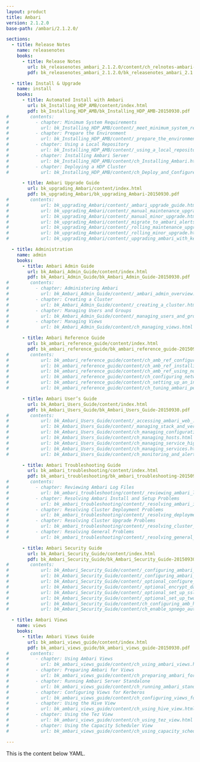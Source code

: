 ```yaml
---
layout: product
title: Ambari
version: 2.1.2.0
base-path: /ambari/2.1.2.0/

sections:
  - title: Release Notes
    name: releasenotes
    books:
      - title: Release Notes
        url: bk_releasenotes_ambari_2.1.2.0/content/ch_relnotes-ambari-2.1.2.0.html
        pdf: bk_releasenotes_ambari_2.1.2.0/bk_releasenotes_ambari_2.1.2.0-20150930.pdf

  - title: Install & Upgrade
    name: install
    books:
      - title: Automated Install with Ambari
        url: bk_Installing_HDP_AMB/content/index.html
        pdf: bk_Installing_HDP_AMB/bk_Installing_HDP_AMB-20150930.pdf
#        contents:
#          - chapter: Minimum System Requirements
#            url: bk_Installing_HDP_AMB/content/_meet_minimum_system_requirements.html
#          - chapter: Prepare the Environment
#            url: bk_Installing_HDP_AMB/content/_prepare_the_environment.html
#          - chapter: Using a Local Repository
#            url: bk_Installing_HDP_AMB/content/_using_a_local_repository.html
#          - chapter: Installing Ambari Server
#            url: bk_Installing_HDP_AMB/content/ch_Installing_Ambari.html
#          - chapter: Deploying a HDP Cluster
#            url: bk_Installing_HDP_AMB/content/ch_Deploy_and_Configure_a_HDP_Cluster.html

      - title: Ambari Upgrade Guide
        url: bk_upgrading_Ambari/content/index.html
        pdf: bk_upgrading_Ambari/bk_upgrading_Ambari-20150930.pdf
#        contents:
#            url: bk_upgrading_Ambari/content/_ambari_upgrade_guide.html
#            url: bk_upgrading_Ambari/content/_manual_maintenance_upgrade.html
#            url: bk_upgrading_Ambari/content/_manual_minor_upgrade.html
#            url: bk_upgrading_Ambari/content/_migrate_to_ambari_alerts_and_metrics.html
#            url: bk_upgrading_Ambari/content/_rolling_maintenance_upgrade.html
#            url: bk_upgrading_Ambari/content/_rolling_minor_upgrade.html
#            url: bk_upgrading_Ambari/content/_upgrading_ambari_with_kerb_cluster.html

  - title: Administration
    name: admin
    books:
      - title: Ambari Admin Guide
        url: bk_Ambari_Admin_Guide/content/index.html
        pdf: bk_Ambari_Admin_Guide/bk_Ambari_Admin_Guide-20150930.pdf
#        contents:
#          - chapter: Administering Ambari
#            url: bk_Ambari_Admin_Guide/content/_ambari_admin_overview.html
#          - chapter: Creating a Cluster
#            url: bk_Ambari_Admin_Guide/content/_creating_a_cluster.html
#          - chapter: Managing Users and Groups
#            url: bk_Ambari_Admin_Guide/content/_managing_users_and_groups.html
#          - chapter: Managing Views
#            url: bk_Ambari_Admin_Guide/content/ch_managing_views.html

      - title: Ambari Reference Guide
        url: bk_ambari_reference_guide/content/index.html
        pdf: bk_ambari_reference_guide/bk_ambari_reference_guide-20150930.pdf
#        contents:
#            url: bk_ambari_reference_guide/content/ch_amb_ref_configuring_ambari_metrics.html
#            url: bk_ambari_reference_guide/content/ch_amb_ref_installing_ambari_agents_manually.html
#            url: bk_ambari_reference_guide/content/ch_amb_ref_using_non_default_databases.html
#            url: bk_ambari_reference_guide/content/ch_configuring_network_port_numbers.html
#            url: bk_ambari_reference_guide/content/ch_setting_up_an_internet_proxy_server_for_ambari.html
#            url: bk_ambari_reference_guide/content/ch_tuning_ambari_performance.html

      - title: Ambari User’s Guide
        url: bk_Ambari_Users_Guide/content/index.html
        pdf: bk_Ambari_Users_Guide/bk_Ambari_Users_Guide-20150930.pdf
#        contents:
#            url: bk_Ambari_Users_Guide/content/_accessing_ambari_web_.html
#            url: bk_Ambari_Users_Guide/content/_managing_stack_and_versions.html
#            url: bk_Ambari_Users_Guide/content/ch_managing_configurations.html
#            url: bk_Ambari_Users_Guide/content/ch_managing_hosts.html
#            url: bk_Ambari_Users_Guide/content/ch_managing_service_high_availability.html
#            url: bk_Ambari_Users_Guide/content/ch_managing_services.html
#            url: bk_Ambari_Users_Guide/content/ch_monitoring_and_alerts.html

      - title: Ambari Troubleshooting Guide
        url: bk_ambari_troubleshooting/content/index.html
        pdf: bk_ambari_troubleshooting/bk_ambari_troubleshooting-20150930.pdf
#        contents:
#          - chapter: Reviewing Ambari Log Files
#            url: bk_ambari_troubleshooting/content/_reviewing_ambari_log_files.html
#          - chapter: Resolving Ambari Install and Setup Problems
#            url: bk_ambari_troubleshooting/content/_resolving_ambari_install_and_setup_problems.html
#          - chapter: Resolving Cluster Deployment Problems
#            url: bk_ambari_troubleshooting/content/_resolving_deployment_problems.html
#          - chapter: Resolving Cluster Upgrade Problems
#            url: bk_ambari_troubleshooting/content/_resolving_cluster_upgrade_problems.html
#          - chapter: Resolving General Problems
#            url: bk_ambari_troubleshooting/content/_resolving_general_problems.html

      - title: Ambari Security Guide
        url: bk_Ambari_Security_Guide/content/index.html
        pdf: bk_Ambari_Security_Guide/bk_Ambari_Security_Guide-20150930.pdf
#        contents:
#            url: bk_Ambari_Security_Guide/content/_configuring_ambari_for_ldap_or_active_directory_authentication.html
#            url: bk_Ambari_Security_Guide/content/_configuring_ambari_for_non-root.html
#            url: bk_Ambari_Security_Guide/content/_optional_configure_ciphers_and_protocols_for_ambari_server.html
#            url: bk_Ambari_Security_Guide/content/_optional_encrypt_database_and_ldap_passwords.html
#            url: bk_Ambari_Security_Guide/content/_optional_set_up_ssl_for_ambari.html
#            url: bk_Ambari_Security_Guide/content/_optional_set_up_two-way_ssl_between_ambari_server_and_ambari_agents.html
#            url: bk_Ambari_Security_Guide/content/ch_configuring_amb_hdp_for_kerberos.html
#            url: bk_Ambari_Security_Guide/content/ch_enable_spnego_auth_for_hadoop.html

  - title: Ambari Views
    name: views
    books:
      - title: Ambari Views Guide
        url: bk_ambari_views_guide/content/index.html
        pdf: bk_ambari_views_guide/bk_ambari_views_guide-20150930.pdf
#        contents:
#          - chapter: Using Ambari Views
#            url: bk_ambari_views_guide/content/ch_using_ambari_views.html
#          - chapter: Preparing Ambari for Views
#            url: bk_ambari_views_guide/content/ch_preparing_ambari_for_views.html
#          - chapter: Running Ambari Server Standalone
#            url: bk_ambari_views_guide/content/ch_running_ambari_standalone.html
#          - chapter: Configuring Views for Kerberos
#            url: bk_ambari_views_guide/content/ch_configuring_views_for_kerberos.html
#          - chapter: Using the Hive View
#            url: bk_ambari_views_guide/content/ch_using_hive_view.html
#          - chapter: Using the Tez View
#            url: bk_ambari_views_guide/content/ch_using_tez_view.html
#          - chapter: Using the Capacity Scheduler View
#            url: bk_ambari_views_guide/content/ch_using_capacity_scheduler_view.html

---
```


This is the content below YAML.
